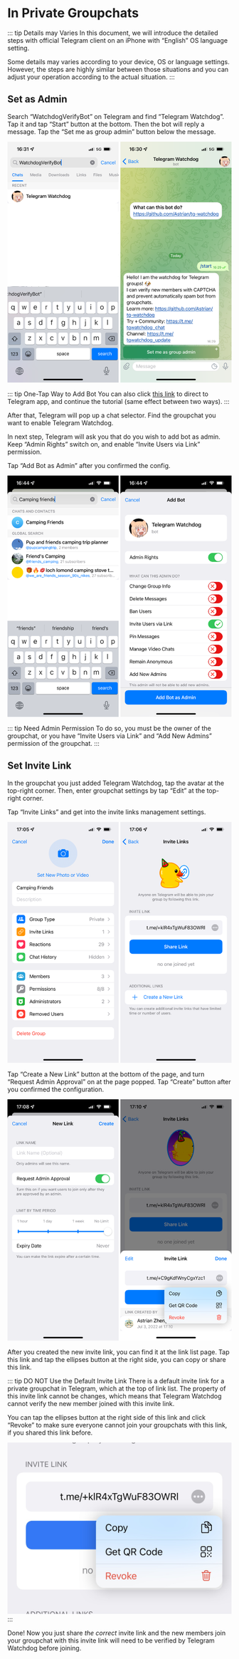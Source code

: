 # In Private Groupchats
::: tip Details may Varies
In this document, we will introduce the detailed steps with official Telegram client on an iPhone with “English” OS language setting.

Some details may varies according to your device, OS or language settings. However, the steps are highly similar between those situations and you can adjust your operation according to the actual situation.
:::
## Set as Admin
Search “WatchdogVerifyBot” on Telegram and find “Telegram Watchdog”. Tap it and tap “Start” button at the bottom. Then the bot will reply a message. Tap the “Set me as group admin” button below the message.

![Search Telegram Watchdog and click “Start”.][image-1]

::: tip One-Tap Way to Add Bot
You can also click [this link][1] to direct to Telegram app, and continue the tutorial (same effect between two ways).
:::

After that, Telegram will pop up a chat selector. Find the groupchat you want to enable Telegram Watchdog.

In next step, Telegram will ask you that do you wish to add bot as admin. Keep “Admin Rights” switch on, and enable “Invite Users via Link” permission.

Tap “Add Bot as Admin” after you confirmed the config.

![Set bot as admin.][image-2]

::: tip Need Admin Permission
To do so, you must be the owner of the groupchat, or you have “Invite Users via Link” and “Add New Admins” permission of the groupchat.
:::

## Set Invite Link
In the groupchat you just added Telegram Watchdog, tap the avatar at the top-right corner. Then, enter groupchat settings by tap “Edit” at the top-right corner.

Tap “Invite Links” and get into the invite links management settings.

![Invite links list][image-3]

Tap “Create a New Link” button at the bottom of the page, and turn “Request Admin Approval” on at the page popped. Tap “Create” button after you confirmed the configuration.

![Invite link settings and share.][image-4]

After you created the new invite link, you can find it at the link list page. Tap this link and tap the ellipses button at the right side, you can copy or share this link.

::: tip DO NOT Use the Default Invite Link
There is a default invite link for a private groupchat in Telegram, which at the top of link list. The property of this invite link cannot be changes, which means that Telegram Watchdog cannot verify the new member joined with this invite link.

You can tap the ellipses button at the right side of this link and click “Revoke” to make sure everyone cannot join your groupchats with this link, if you shared this link before.

![撤销默认的邀请链接。][image-5]
:::

Done! Now you just share *the correct* invite link and the new members join your groupchat with this invite link will need to be verified by Telegram Watchdog before joining.

[1]:	https://t.me/WatchdogVerifyBot?startgroup=start&admin=can_invite_users

[image-1]:	./images/search-bot-and-set-as-admin.png
[image-2]:	./images/set-admin-permission.png
[image-3]:	./images/manage-private-group-links.png
[image-4]:	./images/create-and-share-invite-links.png
[image-5]:	./images/revoke-default-invite-link.jpeg